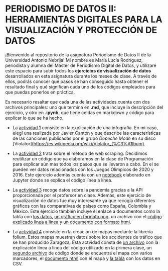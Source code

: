 # PERIODISMO DE DATOS II: HERRAMIENTAS DIGITALES PARA LA VISUALIZACIÓN Y PROTECCIÓN DE DATOS
¡Bienvenido al repositorio de la asignatura Periodismo de Datos II de la Universidad Antonio Nebrija! Mi nombre es María Lucía Rodríguez, periodista y alumna del Máster de Periodismo Digital de Datos, y utilizaré este espacio para subir todos los **ejercicios de visualización de datos** desarrollados en esta asignatura durante los meses de clase. A través de ellos, podrás conocer qué pasos se han conseguido hasta obtener el resultado final y qué significan cada uno de los códigos empleados para que puedas ponerlos en práctica.

Es necesario resaltar que cada una de las actividades cuenta con dos archivos principales: uno que termina en **.md**, que incluye la descripción del ejercicio, y otro en **.ipynb**, que tiene celdas en markdown y código para explicar lo que se ha hecho.

- La [actividad 1](https://github.com/nebrijas/periodismodedatos-marialucia11/blob/main/ad1.md) consiste en la explicación de una infografía. En mi caso, elegí una realizada por Javier Cantón y que describe las características de las canciones publicadas por el grupo *Depeche Mode* en su disco [Violator](https://es.wikipedia.org/wiki/Violator_(%C3%A1lbum).

- La [actividad 2](https://github.com/nebrijas/periodismodedatos-marialucia11/blob/main/ad2.md) trata sobre el método de web scraping. Decidimos reutilizar un código que ya elaboramos en la clase de Programación para explicar aún más todos los pasos que se llevaron a cabo. En el se pueden ver datos relacionados con los Juegos Olímpicos de 2020 y 2016. Este ejercicio además cuenta con un [notebook](https://github.com/nebrijas/periodismodedatos-marialucia11/blob/main/scraping.ipynb) elaborado en Jupyter donde se explica el código línea a línea.

- La [actividad 3](https://github.com/nebrijas/periodismodedatos-marialucia11/blob/main/ad3.md) recoge datos sobre la pandemia gracias a la API proporcionada por el profersor en clase. Además, este ejercicio de visualización de datos fue muy interesante ya que recogía diferentes gráficos con las comparativas de países como España, Colombia y México. Este ejercicio también incluye el enlace a documentos como la tabla con [los datos](https://github.com/nebrijas/periodismodedatos-marialucia11/blob/main/api-covid19-pandas-plot.csv), [un gráfico en formato.png](https://github.com/nebrijas/periodismodedatos-marialucia11/blob/main/api-covid19-pandas-plot.png), un archivo con el [código explicado linea a linea](https://github.com/nebrijas/periodismodedatos-marialucia11/blob/main/api-covid19-pandas-plot.ipynb) y [un documento con formato html](https://github.com/nebrijas/periodismodedatos-marialucia11/blob/main/api-covid19-pandas-plot.html).

- La [actividad 4](https://github.com/nebrijas/periodismodedatos-marialucia11/blob/main/ad4.md) consiste en la creación de mapas mediante la librería folium. Estos mapas muestran datos sobre los accidentes de tráfico que se han producido Zaragoza. Esta actvidad consta de [un archivo](https://github.com/nebrijas/periodismodedatos-marialucia11/blob/main/api-pandas-folium.ipynb) con la explicación línea a línea del código utilizado en la primera clase, un [segundo archivo](https://github.com/nebrijas/periodismodedatos-marialucia11/blob/main/api-pandas-folium-2.ipynb) de código donde se encuentra el mapa con varios marcadores, el [documento html](https://github.com/nebrijas/periodismodedatos-marialucia11/blob/main/api-pandas-folium-mapa.html) con el mapa y [la tabla](https://github.com/nebrijas/periodismodedatos-marialucia11/blob/main/api-pandas-folium.csv) con los datos en CSV.
